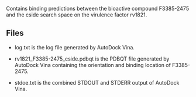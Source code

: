Contains binding predictions between the bioactive compound F3385-2475 and the cside search space on the virulence factor rv1821.

## Files

- log.txt is the log file generated by AutoDock Vina.

- rv1821_F3385-2475_cside.pdbqt is the PDBQT file generated by AutoDock Vina containing the orientation and binding location of F3385-2475.

- stdoe.txt is the combined STDOUT and STDERR output of AutoDock Vina.

